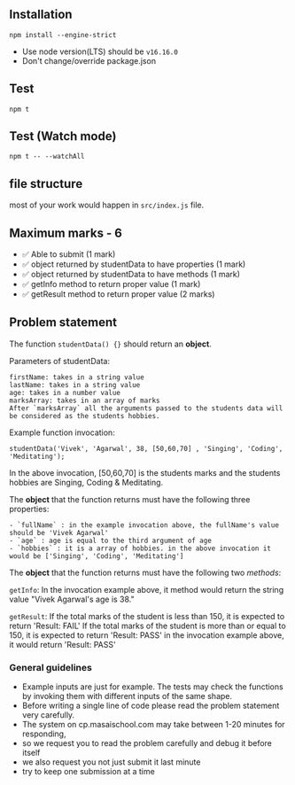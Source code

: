 ## Installation
```
npm install --engine-strict
```
- Use node version(LTS) should be `v16.16.0`
- Don't change/override package.json

## Test 
```
npm t
```

## Test (Watch mode)
```
npm t -- --watchAll
```

## file structure
most of your work would happen in `src/index.js` file.

## Maximum marks - 6
- ✅ Able to submit (1 mark)
- ✅ object returned by studentData to have properties (1 mark)
- ✅ object returned by studentData to have methods (1 mark)
- ✅ getInfo method to return proper value (1 mark)
- ✅ getResult method to return proper value (2 marks)

## Problem statement

The function `studentData() {}` should return an **object**.

Parameters of studentData:
```
firstName: takes in a string value
lastName: takes in a string value
age: takes in a number value
marksArray: takes in an array of marks
After `marksArray` all the arguments passed to the students data will be considered as the students hobbies.
```

Example function invocation: 
```
studentData('Vivek', 'Agarwal', 38, [50,60,70] , 'Singing', 'Coding', 'Meditating');
```

In the above invocation, [50,60,70] is the students marks and 
the students hobbies are Singing, Coding & Meditating.

The **object** that the function returns must have the following three properties: 

```
- `fullName` : in the example invocation above, the fullName's value should be 'Vivek Agarwal'
- `age` : age is equal to the third argument of age
- `hobbies` : it is a array of hobbies. in the above invocation it would be ['Singing', 'Coding', 'Meditating']
```

The **object** that the function returns must have the following two *methods*:

`getInfo`: In the invocation example above, it method would return the string value "Vivek Agarwal's age is 38."

`getResult`: 
If the total marks of the student is less than 150, it is expected to return 'Result: FAIL'
If the total marks of the student is more than or equal to 150, it is expected to return 'Result: PASS'
in the invocation example above, it would return 'Result: PASS'



### General guidelines
- Example inputs are just for example. The tests may check the functions by invoking them with different inputs of the same shape.
- Before writing a single line of code please read the problem statement very carefully.
- The system on cp.masaischool.com may take between 1-20 minutes for responding,
- so we request you to read the problem carefully and debug it before itself
- we also request you not just submit it last minute
- try to keep one submission at a time
